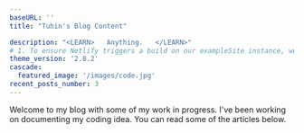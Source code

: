 ```yaml
---
baseURL: ''
title: "Tuhin's Blog Content"

description: "<LEARN>   Anything.   </LEARN>"
# 1. To ensure Netlify triggers a build on our exampleSite instance, we need to change a file in the exampleSite directory.
theme_version: '2.8.2'
cascade:
  featured_image: '/images/code.jpg'
recent_posts_number: 3
---
```

Welcome to my blog with some of my work in progress. I've been working on documenting my coding idea. You can read some of the articles below.
